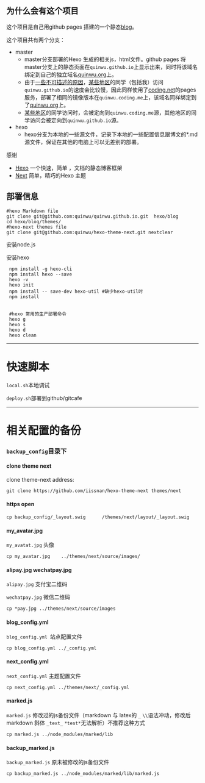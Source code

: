 ## 为什么会有这个项目

这个项目是自己用github pages 搭建的一个静态[blog](http://quinwu.org)。

这个项目共有两个分支：

- master 
  - master分支部署的Hexo 生成的相关js，html文件。github pages 将master分支上的静态页面在`quinwu.github.io`上显示出来，同时将该域名绑定到自己的独立域名[quinwu.org](http://quinwu.org)上。
  - 由于[一些不可描述的原因](https://en.wikipedia.org/wiki/Great_Firewall)，[某些地区](https://en.wikipedia.org/wiki/China)的同学（包括我）访问`quinwu.github.io`的速度会比较慢，因此同样使用了[coding.net](https://coding.net/)的pages服务，部署了相同的镜像版本在`quinwu.coding.me`上，该域名同样绑定到了[quinwu.org](http://quinwu.org)上。
  - [某些地区](https://en.wikipedia.org/wiki/China)的同学访问时，会被定向到`quinwu.coding.me`源，其他地区的同学访问会被定向到`quinwu.github.io`源。
- hexo
  - hexo分支为本地的一些源文件，记录下本地的一些配置信息跟博文的*.md源文件，保证在其他的电脑上可以无差别的部署。

感谢

- [Hexo](https://hexo.io/) 一个快速，简单 ，文档的静态博客框架
- [Next](http://theme-next.iissnan.com/)  简单，精巧的Hexo 主题



## 部署信息

```shell
#hexo Markdown file
git clone git@github.com:quinwu/quinwu.github.io.git  hexo/blog 
cd hexo/blog/themes/
#hexo-next themes file
git clone git@github.com:quinwu/hexo-theme-next.git nextclear
```

安装node.js

安装hexo

```shell
 npm install -g hexo-cli
 npm install hexo --save
 hexo -v
 hexo init
 npm install -- save-dev hexo-util #缺少hexo-util时
 npm install 
 
 
 #hexo 常用的生产部署命令
 hexo g 
 hexo s
 hexo d
 hexo clean
```

---

# 快速脚本

`local.sh`本地调试

`deploy.sh`部署到github/gitcafe

---

# 相关配置的备份

### `backup_config`目录下

#### clone theme next

clone theme-next address:

```shell
git clone https://github.com/iissnan/hexo-theme-next themes/next
```

#### https open
```shell
cp backup_config/_layout.swig      /themes/next/layout/_layout.swig
```

#### my_avatar.jpg

`my_avatat.jpg`    头像

```shell
cp my_avatar.jpg    ../themes/next/source/images/
```

#### alipay.jpg  wechatpay.jpg

`alipay.jpg` 支付宝二维码

`wechatpay.jpg` 微信二维码

```shell
cp *pay.jpg ../themes/next/source/images
```

#### blog_config.yml 

`blog_config.yml `站点配置文件 

```shell
cp blog_config.yml ../_config.yml
```

#### next_config.yml

`next_config.yml` 主题配置文件

```shell
cp next_config.yml ../themes/next/_config.yml
```

#### marked.js

`marked.js` 修改过的js备份文件（markdown 与 latex的 `_` `\\`语法冲动，修改后markdown 斜体 `_text_` `*test*`无法解析）不推荐这种方式

```shell
cp marked.js ../node_modules/marked/lib
```

#### backup_marked.js

`backup_marked.js` 原未被修改的js备份文件

```shell
cp backup_marked.js ../node_modules/marked/lib/marked.js
```







